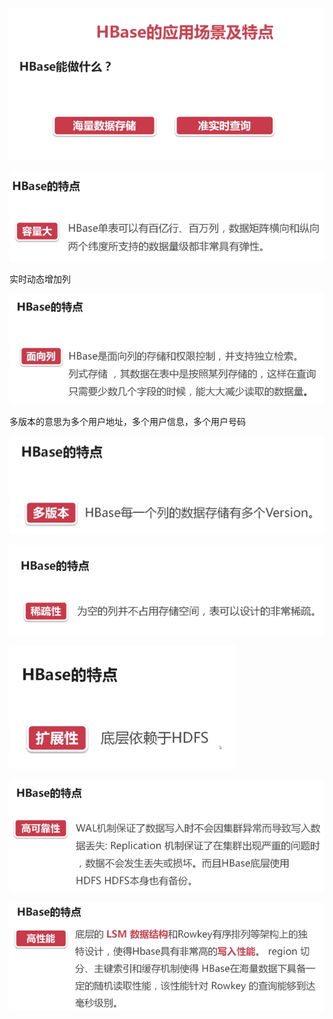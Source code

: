 ![](../md/img/ggzhangxiaochao/1298744-20180625110033159-1403854078.png)

![](../md/img/ggzhangxiaochao/1298744-20180625110729430-892946760.png)

实时动态增加列

![](../md/img/ggzhangxiaochao/1298744-20180625110758220-1565566932.png)

多版本的意思为多个用户地址，多个用户信息，多个用户号码

![](../md/img/ggzhangxiaochao/1298744-20180625110951222-264975036.png)

![](../md/img/ggzhangxiaochao/1298744-20180625111108636-1191630136.png)

![](../md/img/ggzhangxiaochao/1298744-20180625111232754-615162546.png)

![](../md/img/ggzhangxiaochao/1298744-20180625111317256-100958871.png)

![](../md/img/ggzhangxiaochao/1298744-20180625111344024-1183006495.png)

